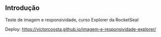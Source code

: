 ## Introdução

Teste de imagem e responsividade, curso Explorer da RocketSeat

Deploy: <a href="https://victorcoosta.github.io/imagem-e-responsividade-explorer/" target="_blank">https://victorcoosta.github.io/imagem-e-responsividade-explorer/</a>